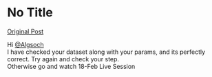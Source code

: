 # No Title

[Original Post](https://discourse.onlinedegree.iitm.ac.in/t/166576/45)

<p>Hi <a class="mention" href="/u/algsoch">@Algsoch</a><br>
I have checked your dataset along with your params, and its perfectly correct. Try again and check your step.<br>
Otherwise go and watch 18-Feb Live Session</p>